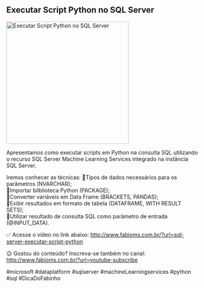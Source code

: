 ## Executar Script Python no SQL Server

<img src="https://fabioms.com.br/uploads/youtube/2z1GlTjfSiY.png" alt="Executar Script Python no SQL Server" title="SQL Server Machine Learning Services (R, Python)" width="320"/>

Apresentamos como executar scripts em Python na consulta SQL utilizando o recurso SQL Server Machine Learning Services integrado na instância SQL Server.

Iremos conhecer as técnicas:
🔹Tipos de dados necessários para os parâmetros (NVARCHAR);  
🔹Importar bilblioteca Python (PACKAGE);  
🔹Converter variáveis em Data Frame (BRACKETS, PANDAS);  
🔹Exibir resultados em formato de tabela (DATAFRAME, WITH RESULT SETS);  
🔹Utilizar resultado de consulta SQL como parâmetro de entrada (@INPUT_DATA).  

✅ Acesse o vídeo no link abaixo:
http://www.fabioms.com.br/?url=sql-server-executar-script-python

😉 Gostou do conteúdo? Inscreva-se também no canal:
http://www.fabioms.com.br/?url=youtube-subscribe 

#microsoft #dataplatform #sqlserver #machineLearningservices #python #sql #DicaDoFabinho
